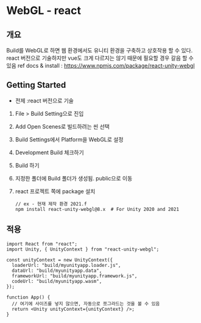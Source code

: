 # WebGL - react

## 개요

Build를 WebGL로 하면 웹 환경에서도 유니티 환경을 구축하고 상호작용 할 수 있다.
react 버전으로 기술하지만 vue도 크게 다르지는 않기 때문에 필요할 경우 갈음 할 수 있음
ref docs & install : <https://www.npmjs.com/package/react-unity-webgl>

## Getting Started

- 전제 :react 버전으로 기술

1. File > Build Setting으로 진입
2. Add Open Scenes로 빌드하려는 씬 선택
3. Build Settings에서 Platform을 WebGL로 설정
4. Development Build 체크하기
5. Build 하기
6. 지정한 폴더에 Build 폴더가 생성됨. public으로 이동
7. react 프로젝트 쪽에 package 설치

   ```
   // ex - 현재 제작 환경 2021.f
   npm install react-unity-webgl@8.x  # For Unity 2020 and 2021
   ```

## 적용

```
import React from "react";
import Unity, { UnityContext } from "react-unity-webgl";

const unityContext = new UnityContext({
  loaderUrl: "build/myunityapp.loader.js",
  dataUrl: "build/myunityapp.data",
  frameworkUrl: "build/myunityapp.framework.js",
  codeUrl: "build/myunityapp.wasm",
});

function App() {
  // 여기에 사이즈를 넣지 않으면, 자동으로 쪼그라드는 것을 볼 수 있음
  return <Unity unityContext={unityContext} />;
}
```

